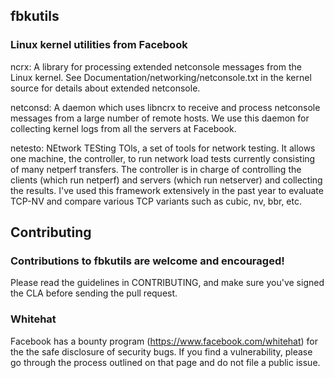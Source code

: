 ##  fbkutils
### Linux kernel utilities from Facebook

ncrx:		A library for processing extended netconsole messages from the
		Linux kernel. See Documentation/networking/netconsole.txt in the
		kernel source for details about extended netconsole.

netconsd:	A daemon which uses libncrx to receive and process netconsole
		messages from a large number of remote hosts. We use this daemon
		for collecting kernel logs from all the servers at Facebook.

netesto:	NEtwork TESting TOls, a set of tools for network testing. It
		allows one machine, the controller, to run network load tests
		currently consisting of many netperf transfers. The controller
		is in charge of controlling the clients (which run netperf) and
		servers (which run netserver) and collecting the results. I've
		used this framework extensively in the past year to evaluate
		TCP-NV and compare various TCP variants such as cubic, nv, bbr,
		etc.



## Contributing


### Contributions to fbkutils are welcome and encouraged!

Please read the guidelines in CONTRIBUTING, and make sure you've signed the CLA
before sending the pull request.

### Whitehat


Facebook has a bounty program (https://www.facebook.com/whitehat) for the the
safe disclosure of security bugs. If you find a vulnerability, please go through
the process outlined on that page and do not file a public issue.

